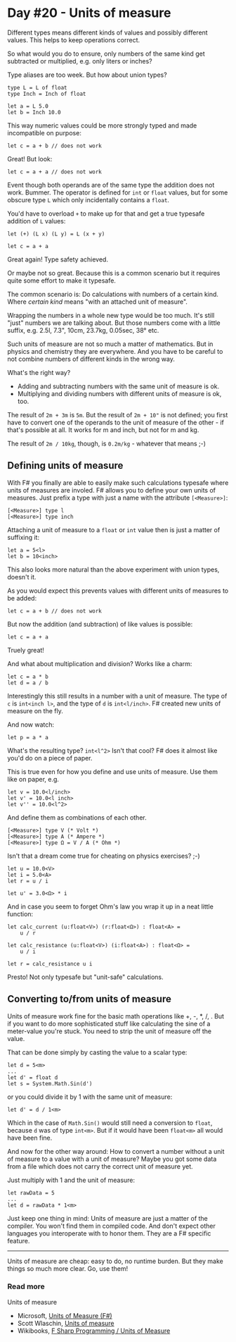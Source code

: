 # Day #20 - Units of measure
Different types means different kinds of values and possibly different values. This helps to keep operations correct.

So what would you do to ensure, only numbers of the same kind get subtracted or multiplied, e.g. only liters or inches?

Type aliases are too week. But how about union types?

```
type L = L of float
type Inch = Inch of float

let a = L 5.0
let b = Inch 10.0
```

This way numeric values could be more strongly typed and made incompatible on purpose:

```
let c = a + b // does not work
```

Great! But look:

```
let c = a + a // does not work
```

Event though both operands are of the same type the addition does not work. Bummer. The operator is defined for `int` or `float` values, but for some obscure type `L` which only incidentally contains a `float`.

You'd have to overload `+` to make up for that and get a true typesafe addition of `L` values:

```
let (+) (L x) (L y) = L (x + y)

let c = a + a
```

Great again! Type safety achieved.

Or maybe not so great. Because this is a common scenario but it requires quite some effort to make it typesafe.

The common scenario is: Do calculations with numbers of a certain kind. Where _certain kind_ means "with an attached unit of measure".

Wrapping the numbers in a whole new type would be too much. It's still "just" numbers we are talking about. But those numbers come with a little suffix, e.g. 2.5l, 7.3", 10cm, 23.7kg, 0.05sec, 38° etc.

Such units of measure are not so much a matter of mathematics. But in physics and chemistry they are everywhere. And you have to be careful to not combine numbers of different kinds in the wrong way.

What's the right way?

* Adding and subtracting numbers with the same unit of measure is ok.
* Multiplying and dividing numbers with different units of measure is ok, too.

The result of `2m + 3m` is `5m`. But the result of `2m + 10"` is not defined; you first have to convert one of the operands to the unit of measure of the other - if that's possible at all. It works for m and inch, but not for m and kg.

The result of `2m / 10kg`, though, is `0.2m/kg` - whatever that means ;-)

## Defining units of measure
With F# you finally are able to easily make such calculations typesafe where units of measures are involed. F# allows you to define your own units of measures. Just prefix a type with just a name with the attribute `[<Measure>]`:

```
[<Measure>] type l
[<Measure>] type inch
```

Attaching a unit of measure to a `float` or `int` value then is just a matter of suffixing it:

```
let a = 5<l>
let b = 10<inch>
```

This also looks more natural than the above experiment with union types, doesn't it.

As you would expect this prevents values with different units of measures to be added:

```
let c = a + b // does not work
```

But now the addition (and subtraction) of like values is possible:

```
let c = a + a
```

Truely great!

And what about multiplication and division? Works like a charm:

```
let c = a * b
let d = a / b
```

Interestingly this still results in a number with a unit of measure. The type of `c` is `int<inch l>`, and the type of `d` is `int<l/inch>`. F# created new units of measure on the fly.

And now watch:

```
let p = a * a
```

What's the resulting type? `int<l^2>` Isn't that cool? F# does it almost like you'd do on a piece of paper.

This is true even for how you define and use units of measure. Use them like on paper, e.g.

```
let v = 10.0<l/inch>
let v' = 10.0<l inch>
let v'' = 10.0<l^2>
```

And define them as combinations of each other.

```
[<Measure>] type V (* Volt *)
[<Measure>] type A (* Ampere *)
[<Measure>] type Ω = V / A (* Ohm *)
```

Isn't that a dream come true for cheating on physics exercises? ;-)

```
let u = 10.0<V>
let i = 5.0<A>
let r = u / i

let u' = 3.0<Ω> * i
```

And in case you seem to forget Ohm's law you wrap it up in a neat little function:

```
let calc_current (u:float<V>) (r:float<Ω>) : float<A> = 
    u / r
    
let calc_resistance (u:float<V>) (i:float<A>) : float<Ω> = 
    u / i
    
let r = calc_resistance u i
```

Presto! Not only typesafe but "unit-safe" calculations.

## Converting to/from units of measure
Units of measure work fine for the basic math operations like +, -, *, /, . But if you want to do more sophisticated stuff like calculating the sine of a meter-value you're stuck. You need to strip the unit of measure off the value.

That can be done simply by casting the value to a scalar type:

```
let d = 5<m>
...
let d' = float d
let s = System.Math.Sin(d')
```

or you could divide it by 1 with the same unit of measure:

```
let d' = d / 1<m>
```

Which in the case of `Math.Sin()` would still need a conversion to `float`, because `d` was of type `int<m>`. But if it would have been `float<m>` all would have been fine.

And now for the other way around: How to convert a number without a unit of measure to a value with a unit of measure? Maybe you got some data from a file which does not carry the correct unit of measure yet.

Just multiply with 1 and the unit of measure:

```
let rawData = 5
...
let d = rawData * 1<m>
```

Just keep one thing in mind: Units of measure are just a matter of the compiler. You won't find them in compiled code. And don't expect other languages you interoperate with to honor them. They are a F# specific feature.

***

Units of measure are cheap: easy to do, no runtime burden. But they make things so much more clear. Go, use them!

### Read more

Units of measure

* Microsoft, [Units of Measure (F#)](https://msdn.microsoft.com/en-us/library/dd233243.aspx)
* Scott Wlaschin, [Units of measure](http://fsharpforfunandprofit.com/posts/units-of-measure/)
* Wikibooks, [F Sharp Programming / Units of Measure](https://en.wikibooks.org/wiki/F_Sharp_Programming/Units_of_Measure)

